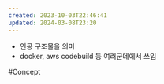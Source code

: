 ```yaml
---
created: 2023-10-03T22:46:41
updated: 2024-03-08T23:20
---
```

- 인공 구조물을 의미
- docker, aws codebuild 등 여러군데에서 쓰임


#Concept 